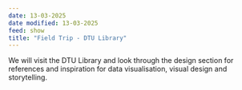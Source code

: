 ```yaml
---
date: 13-03-2025
date modified: 13-03-2025
feed: show
title: "Field Trip - DTU Library"
---
```


We will visit the DTU Library and look through the design section for references and inspiration for data visualisation, visual design and storytelling.